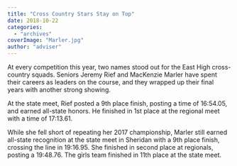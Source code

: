 ```yaml
---
title: "Cross Country Stars Stay on Top"
date: 2018-10-22
categories: 
  - "archives"
coverImage: "Marler.jpg"
author: "adviser"
---
```


At every competition this year, two names stood out for the East High cross-country squads. Seniors Jeremy Rief and MacKenzie Marler have spent their careers as leaders on the course, and they wrapped up their final years with another strong showing.

At the state meet, Rief posted a 9th place finish, posting a time of 16:54.05, and earned all-state honors. He finished in 1st place at the regional meet with a time of 17:13.61.

While she fell short of repeating her 2017 championship, Marler still earned all-state recognition at the state meet in Sheridan with a 9th place finish, crossing the line in 19:16.95. She finished in second place at regionals, posting a 19:48.76. The girls team finished in 11th place at the state meet.

